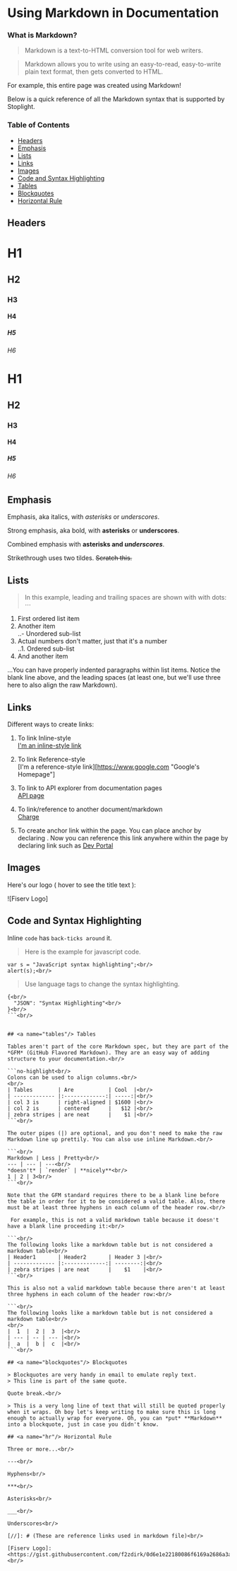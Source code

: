 # Using Markdown in Documentation

### What is Markdown?
>Markdown is a text-to-HTML conversion tool for web writers.

>Markdown allows you to write using an easy-to-read, easy-to-write plain text format, then gets converted to HTML.

For example, this entire page was created using Markdown!

Below is a quick reference of all the Markdown syntax that is supported by Stoplight.

### Table of Contents  
* [Headers](#headers)
* [Emphasis](#emphasis)
* [Lists](#lists)
* [Links](#lnks)
* [Images](#imgs)
* [Code and Syntax Highlighting](#code)
* [Tables](#tables)
* [Blockquotes](#blockquotes)
* [Horizontal Rule](#hr)

## <a name="headers"/> Headers

# H1<br/>
## H2<br/>
### H3<br/>
#### H4<br/>
##### H5<br/>
###### H6<br/>

<!-- DO NOT Remove the commented code below line 33-37, being used in automation
# Testing for PORT-7164
## Title/Right Nav Pulled from Commented Out Header
### Just trying things
-->

# H1<br/>
## H2<br/>
### H3<br/>
#### H4<br/>
##### H5<br/>
###### H6

## <a name="emphasis"/> Emphasis

Emphasis, aka italics, with *asterisks* or _underscores_.<br/>

Strong emphasis, aka bold, with **asterisks** or __underscores__.<br/>

Combined emphasis with **asterisks and _underscores_**.<br/>

Strikethrough uses two tildes. ~~Scratch this.~~<br/>

## <a name="lists"/> Lists

>In this example, leading and trailing spaces are shown with with dots: ⋅⋅⋅

1. First ordered list item<br/>
2. Another item<br/>
   ..- Unordered sub-list<br/>
3. Actual numbers don't matter, just that it's a number<br/>
   ..1. Ordered sub-list<br/>
4. And another item<br/>

...You can have properly indented paragraphs within list items. Notice the blank line above, and the leading spaces (at least one, but we'll use three here to also align the raw Markdown).<br/>

## <a name="lnks"/> Links

Different ways to create links:<br/>

1. To link Inline-style<br/>
[I'm an inline-style link](https://www.google.com)<br/>

2. To link Reference-style<br/>
[I'm a reference-style link][https://www.google.com "Google's Homepage"]<br/>

3. To link to API explorer from documentation pages<br/>
[API page](../api?type=post&path=/v1/apis)<br/>

4. To link/reference to another document/markdown<br/>
[Charge](?path=docs/Transactions/Charges.md)<br/>

5. To create anchor link within the page. You can place anchor by declaring <a name = "portal"></a>. Now you can reference this link anywhere within the page by declaring link such as [Dev Portal](#portal)<br/>

## <a name="imgs"/> Images

Here's our logo ( hover to see the title text ):<br/>

![Fiserv Logo]<br/>


## <a name="code"/> Code and Syntax Highlighting

Inline `code` has `back-ticks around` it.

>Here is the example for javascript code.<br/>


```javascript<br/>
var s = "JavaScript syntax highlighting";<br/>
alert(s);<br/>
```

>Use language tags to change the syntax highlighting.<br/>

```json<br/>
{<br/>
  "JSON": "Syntax Highlighting"<br/>
}<br/>
```<br/>


## <a name="tables"/> Tables

Tables aren't part of the core Markdown spec, but they are part of the *GFM* (GitHub Flavored Markdown). They are an easy way of adding structure to your documentation.<br/>

```no-highlight<br/>
Colons can be used to align columns.<br/>
<br/>
| Tables        | Are           | Cool  |<br/>
| ------------- |:-------------:| -----:|<br/>
| col 3 is      | right-aligned | $1600 |<br/>
| col 2 is      | centered      |   $12 |<br/>
| zebra stripes | are neat      |    $1 |<br/>
```<br/>

The outer pipes (|) are optional, and you don't need to make the raw Markdown line up prettily. You can also use inline Markdown.<br/>

```<br/>
Markdown | Less | Pretty<br/>
--- | --- | ---<br/>
*doesn't* | `render` | **nicely**<br/>
1 | 2 | 3<br/>
```<br/>

Note that the GFM standard requires there to be a blank line before the table in order for it to be considered a valid table. Also, there must be at least three hyphens in each column of the header row.<br/>

 For example, this is not a valid markdown table because it doesn't have a blank line proceeding it:<br/>

```<br/>
The following looks like a markdown table but is not considered a markdown table<br/>
| Header1       | Header2       | Header 3 |<br/>
| ------------- |:-------------:| --------:|<br/>
| zebra stripes | are neat      |    $1    |<br/>
```<br/>

This is also not a valid markdown table because there aren't at least three hyphens in each column of the header row:<br/>

```<br/>
The following looks like a markdown table but is not considered a markdown table<br/>
<br/>
|  1  |  2 |  3  |<br/>
| --- | -- | --- |<br/>
|  a  |  b |  c  |<br/>
```<br/>

## <a name="blockquotes"/> Blockquotes

> Blockquotes are very handy in email to emulate reply text.
> This line is part of the same quote.

Quote break.<br/>

> This is a very long line of text that will still be quoted properly when it wraps. Oh boy let's keep writing to make sure this is long enough to actually wrap for everyone. Oh, you can *put* **Markdown** into a blockquote, just in case you didn't know. 

## <a name="hr"/> Horizontal Rule

Three or more...<br/>

---<br/>

Hyphens<br/>

***<br/>

Asterisks<br/>

___<br/>

Underscores<br/>

[//]: # (These are reference links used in markdown file)<br/>

[Fiserv Logo]: <https://gist.githubusercontent.com/f2zdirk/0d6e1e22180086f6169a2686a3ae1ec9/raw/22c36a3fbd595844296c2d25dc0e14b27d51e1ab/Fiserv_Logo.jpg> <br/>
